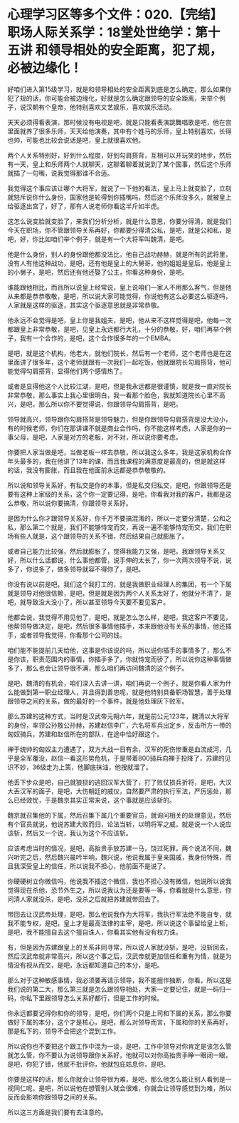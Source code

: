 # 心理学习区等多个文件：020.【完结】职场人际关系学：18堂处世绝学：第十五讲  和领导相处的安全距离，犯了规，必被边缘化！

好咱们进入第15级学习，就是和领导相处的安全距离到底是怎么确定，那么如果你犯了规的话，你可能会被边缘化，好就是怎么确定跟领导的安全距离，来举个例子，说汉朝有个皇帝，他特别喜欢文艺娱乐，喜欢娱乐活动。

天天必须得看表演，那时候没有电视是吧，就是只能看表演跳舞唱歌是吧，他在宫里面就养了很多乐师，天天给他演奏，其中有个姓马的乐师，皇上特别喜欢，长得也帅，可能也比较会说话是吧，皇上就很喜欢他。

两个人关系特别好，好到什么程度，好到勾肩搭背，互相可以开玩笑的地步，然后有一天，皇上和乐师两个人就聊天，这聊着聊着就说到了某个国事，然后这个乐师就插了一句嘴，说我觉得那谁不合适。

我觉得这个事应该让哪个大将军，就说了一下他的看法，皇上马上就变脸了，立刻就怒斥说你什么身份，国家他是轮得到你插嘴吗，然后这个乐师没多久，就被皇上给驱逐出宫了，好了，那有人说老师你看这半斤如半虎。

这怎么说变脸就变脸了，来我们分析分析，就是什么意思，你要分得清，就是我们今天在职场，你不管跟领导关系再好，你都要分得清公私，是吧，就是公和私，是吧，好，你比如咱们举个例子，就是有一个大将军叫魏清，是吧。

他是什么身份，别人的身份跟他都没法比，他自己战功赫赫，就是所有的武将里，没有人有他这种战功，是吧，还有他是皇上的大舅哥，他的姐姐是皇后，他是皇上的小舅子，是吧，然后还有他还娶了公主，你看这种身份，是吧。

谁能跟他相比，而且所以说皇上经常说，皇上说咱们一家人不用那么客气，但是他从来都是恭恭敬敬，是吧，所以说大家可能觉得，你说他有这么必要这么驱逐吗，人家就是这样的驱逐，其实这个驱逐意思就是非常恭敬。

他永远不会觉得是吧，皇上你是我姐夫，是吧，他从来不这样觉得是吧，他每一次都跟皇上非常恭敬，是吧，见皇上永远都行大礼，十分的恭敬，好，咱们再举个例子，我有一个合作的，是吧，这个合作很多年的一个EMBA。

是吧，就是这个机构，他老大，就他们院长，然后有一个老师，这个老师也是在这里面讲了很多年，这个老师就跟有一次我们一起吃饭，他就跟院长勾肩搭背，他可能觉得勾肩搭背，显得他们两个感情热了。

或者是显得他这个人比较江湖，是吧，但是我永远都是很谨慎，就是我一直对院长非常恭敬，那么事实上我心里很明白，我一看那个脸色，我就知道院长心里不高兴，是吧，那么所以你不要觉得说，你跟领导勾肩搭背，是吧。

领导就高兴，领导跟你勾肩搭背是领导魅力，但是你跟领导勾肩搭背是没大没小，有的时候老师，你们在那讲课不就是商业合作吗，你不能这样考虑，人家是你的一事父母，是吧，人家是对方的老板，对不对，所以说你要考虑。

你要把人家当做是吧，当做老板一样去恭敬，所以我这么多年，我是这家机构合作年头最多的，我在他讲了13年的课，而且我课程的满意度是最高的，但是就这样的话，我没有膨胀，而且我在他面前永远都是恭恭敬敬的。

所以说和领导关系好，有私交是你的本事，但是私交归私交，是吧，你跟领导还是要有这种上家级的关系，这个你一定要记得，是吧，你看我对我的客户，我都是这么恭敬，所以说你要搞清，你跟领导关系好。

是因为什么你才跟领导关系好，你千万不要搞混淆的，所以一定要分清楚，公和之私，那么第二个就是，我们不能够恃宠而交，再说一遍不能够恃宠而交，我们在职场有些人就是，这个跟领导的关系不错，然后结果自己就膨胀了。

或者自己能力比较强，然后就膨胀了，觉得我能力又强，是吧，我跟领导关系又好，所以什么话都说，什么事他都管，说手伸的太长了，你一次两次领导不说，说多了，你说多了，做多领导就容不得你了，是吧。

你没有说以前是吧，我们这个我打工的，就是我做职业经理人的集团，有一个下属就是领导对他很信赖，是吧，但是就是因为两个人关系太好了，他就分不清了，是吧，就导致没大没小了，所以甚至领导今天要不要见客户。

他都会说，我觉得不用见他了，是吧，就是怎么怎么样，是吧，我这客户不要见，他帮领导做决定，是吧，然后很多事情他插手，本来跟他没有关系的事情，他还插手，或者领导我觉得，你看那个公司的钱。

咱们能不能提前几天给他，这事是你该说的吗，所以说你插手的事情多了，那么不是你该，职责范围内的事情，你插手多了，你就恃宠而骄了，所以说你这种事情做多了，那么也会让领导很不满，那么咱们再访问魏清的这个例子。

是吧，魏清的有机会，咱们深入去讲一讲，咱们再说一个例子，就是你看人家为什么能做到第一职业经理人，并且得到善忠呢，就是他特别具备职场智慧，善于处理跟领导之间的关系，做的最好的一个事件，就是他处理灰下败军。

那么苏建的这种方式，当时是汉武帝元朔六年，就是前公元123年，魏清以大将军的身份，率领公孙敖公孙赫，苏建赵信李广，六名将军兵出定乡，反击所方一带的匈奴骑兵，苏建和赵信所在的部队，在途中恰好跟这个。

禅于统帅的匈奴主力遭遇了，双方大战一日有余，汉军的死伤惨重是血流成河，几乎是全军覆没，赵信一看这形势危机，于是带着800骑兵向禅于投降了，苏建的见识不妙，36级走为上策，他脚底抹油，他搜就溜了。

他丢下步众是吧，自己就狼狈的逃回汉军大营了，打了败仗损兵折将，是吧，大汉大丢汉军的面子，是吧，大伤朝廷的威仪，自然要严肃的执行军法，严厉惩处，那么已经效忧，于是魏京其实正常来说，这个事就是应该斩的。

魏京就召集他的下属，然后召集下属几个重要官员，就询问相关的处理意见，然后有个官员就说，他说苏建大败而归，论法当斩，以明将军之威，就是说一个人说应该斩，然后又一个说，我认为这个不应该斩。

应该考虑当时的情况，是吧，高抬贵手放苏建一马，饶过死罪，两个说法不同，魏兴听完之后，然后魏兴晨吟半响，魏兴说，他说我属于皇亲国戚，我身份特殊，而且我深受皇上的信任，所以说我不担心，他前面不是说了。

你硬硬树立你微信吗，他说我不插这个微信，我也不担心没有微信，他说所以说我觉得现在杀他，恐节外生之，所以说我认为还是要等一等，你看就是什么意思，你问清人家就没杀，是吧，没杀之后就把苏建就带回去了。

带回去让汉武帝处理，是吧，那么他说我作为大将军，我执行军法绝不能自专，就我不能专权，是吧，皇上才是最高法律的主宰，是吧，所以说这个事留给皇上斩，是吧，我不能擅自去这个擅自诛人，你看其实他有没有权力诛。

有，但是因为苏建跟皇上的关系非同寻常，所以说人家就没斩，是吧，没斩回去，然后汉武帝就非常高兴，所以这个事之后，汉武帝就更加信任和重有为情，就是为情没有视从而交，是吧，永远都知道自己的本分，是吧。

那么对于这种敏感事情，我必须要再请示领导，我不能擅作独断，你看，所以这是我们说的第二大，那么第三就是怎么跟领导相处，大家一定要记住，就是一码归一码，你私下里跟领导怎么关系好都行，但是工作的时候。

你永远都要记得你和你的领导，是吧，你们两个只是上司和下属的关系，那么你要做好下属的本分，这个才是核心，是吧，那么对领导而言，下属和你的关系再好，那是私下的，领导不会把这个混到工作。

所以说你也不要把这个跟工作中混为一谈，是吧，工作中领导对你肯定是该怎么管就怎么管，你不要认为说领导跟你关系好，他就可以对你高抬贵手睁一眼闭一眼，是吧，你犯了错，他就不批评你，他就包庇姑息你，是吧。

你要是这样的话，那么你就会让领导很为难，是吧，那么他怎么能让别人看到是一视同仁呢，是吧，所以说他在想管别人就会很难，你就会让领导感觉到为难，所以反而会影响你跟领导之间的关系。

所以这三方面是我们要有去注意的。